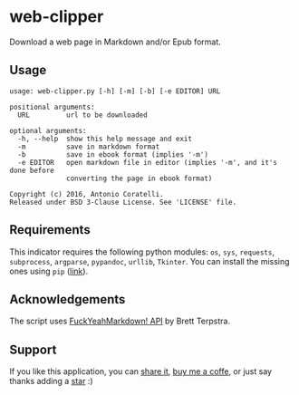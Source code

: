 # web-clipper

Download a web page in Markdown and/or Epub format.

## Usage

```
usage: web-clipper.py [-h] [-m] [-b] [-e EDITOR] URL

positional arguments:
  URL         url to be downloaded

optional arguments:
  -h, --help  show this help message and exit
  -m          save in markdown format
  -b          save in ebook format (implies '-m')
  -e EDITOR   open markdown file in editor (implies '-m', and it's done before
              converting the page in ebook format)

Copyright (c) 2016, Antonio Coratelli.
Released under BSD 3-Clause License. See 'LICENSE' file.
```

## Requirements

This indicator requires the following python modules: `os`, `sys`, `requests`,
`subprocess`, `argparse`, `pypandoc`, `urllib`, `Tkinter`.
You can install the missing ones using `pip` ([link][pip]).

## Acknowledgements

The script uses [FuckYeahMarkdown! API][fym] by Brett Terpstra.

## Support

If you like this application, you can [share it][support_share],
[buy me a coffe][support_paypal], or just say thanks adding a
[star][support_star] :)


[fym]: http://fuckyeahmarkdown.com/
[pip]: https://wiki.python.org/moin/CheeseShopTutorial#Installing_Distributions

[support_share]:  https://www.addtoany.com/share/#url=github.com/antoniocoratelli/web-clipper
[support_star]:   https://github.com/antoniocoratelli/web-clipper/stargazers
[support_paypal]: https://www.paypal.com/cgi-bin/webscr?cmd=_s-xclick&hosted_button_id=RTG5FHAJKSYYN

